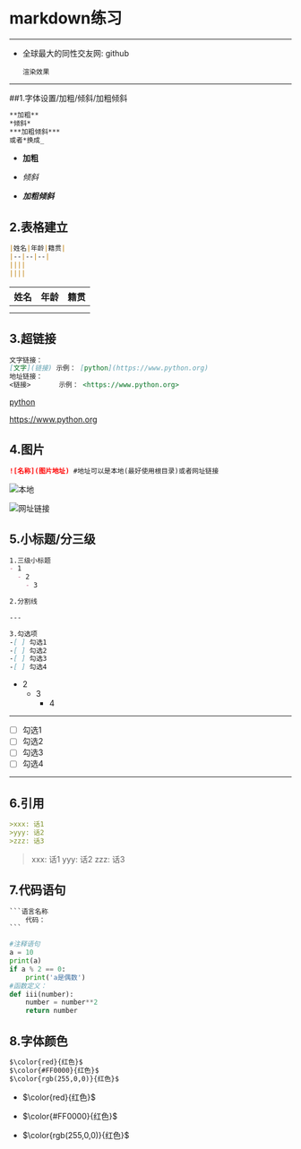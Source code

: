 # markdown练习

---

- 全球最大的同性交友网: github

  `渲染效果`

---

##1.字体设置/加粗/倾斜/加粗倾斜

```markdown
**加粗**
*倾斜*
***加粗倾斜***
或者*换成_
```

- **加粗**

- _倾斜_

- ***加粗倾斜***



## 2.表格建立

```markdown
|姓名|年龄|籍贯|
|--|--|--|
||||
||||
```

| 姓名   | 年龄   | 籍贯   |
| ---- | ---- | ---- |
|      |      |      |
|      |      |      |

## 3.超链接

```markdown
文字链接：
[文字](链接) 示例： [python](https://www.python.org)
地址链接：
<链接>       示例： <https://www.python.org>
```

[python](https://www.python.org)

<https://www.python.org>

## 4.图片

```markdown
![名称](图片地址) #地址可以是本地(最好使用根目录)或者网址链接
```
![本地](./xiaoniao.jpg)

![网址链接](https://ss2.bdstatic.com/70cFvnSh_Q1YnxGkpoWK1HF6hhy/it/u=3431468138,659289960&fm=26&gp=0.jpg)



## 5.小标题/分三级

```markdown
1.三级小标题
- 1
  - 2
    - 3

2.分割线

---

3.勾选项
-[ ] 勾选1
-[ ] 勾选2
-[ ] 勾选3
-[ ] 勾选4


```

- 2
   - 3
     - 4

---

-[ ] 勾选1
-[ ] 勾选2
-[ ] 勾选3
-[ ] 勾选4

---



## 6.引用

```markdown
>xxx: 话1
>yyy: 话2
>zzz: 话3
```

>xxx: 话1
>yyy: 话2
>zzz: 话3

## 7.代码语句

```markdown 
​```语言名称
	代码：
​```
```

```python
#注释语句
a = 10
print(a)
if a % 2 == 0:
    print('a是偶数')
#函数定义：
def iii(number):
    number = number**2
    return number
```



## 8.字体颜色

```markdown
$\color{red}{红色}$
$\color{#FF0000}{红色}$
$\color{rgb(255,0,0)}{红色}$
```

- $\color{red}{红色}$

- $\color{#FF0000}{红色}$

- $\color{rgb(255,0,0)}{红色}$

